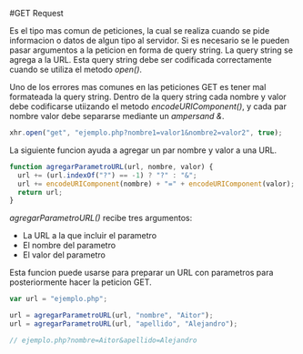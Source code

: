 #GET Request

Es el tipo mas comun de peticiones, la cual se realiza cuando se pide informacion o datos de algun tipo al servidor. Si es necesario se le pueden pasar argumentos a la peticion en forma de query string. La query string se agrega a la URL. Esta query string debe ser codificada correctamente cuando se utiliza el metodo _open()_.

Uno de los errores mas comunes en las peticiones GET es tener mal formateada la query string. Dentro de la query string cada nombre y valor debe codificarse utiizando el metodo _encodeURIComponent()_, y cada par nombre valor debe separarse mediante un _ampersand_ *&*.

```javascript
xhr.open("get", "ejemplo.php?nombre1=valor1&nombre2=valor2", true);
```

La siguiente funcion ayuda a agregar un par nombre y valor a una URL.

```javascript
function agregarParametroURL(url, nombre, valor) {
  url += (url.indexOf("?") == -1) ? "?" : "&";
  url += encodeURIComponent(nombre) + "=" + encodeURIComponent(valor);
  return url;
}
```

_agregarParametroURL()_ recibe tres argumentos:
* La URL a la que incluir el parametro
* El nombre del parametro
* El valor del parametro

Esta funcion puede usarse para preparar un URL con parametros para posteriormente hacer la peticion GET.

```javascript
var url = "ejemplo.php";

url = agregarParametroURL(url, "nombre", "Aitor");
url = agregarParametroURL(url, "apellido", "Alejandro");

// ejemplo.php?nombre=Aitor&apellido=Alejandro
```
